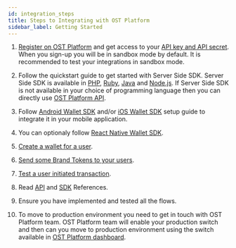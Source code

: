 ```yaml
---
id: integration_steps
title: Steps to Integrating with OST Platform
sidebar_label: Getting Started
---
```



1. [Register on OST Platform](https://platform.ost.com/sign-up) and get access to your [API key and API secret](https://platform.ost.com/testnet/developer). When you sign-up you will be in sandbox mode by default. It is recommended to test your integrations in sandbox mode.

2. Follow the quickstart guide to get started with Server Side SDK. Server Side SDK is available in [PHP](/platform/docs/sdk/server_sdk_setup/php/), [Ruby](/platform/docs/sdk/server_sdk_setup/ruby/), [Java](/platform/docs/sdk/server_sdk_setup/java/) and [Node.js](/platform/docs/sdk/server_sdk_setup/nodejs/). If Server Side SDK is not available in your choice of programming language then you can directly use [OST Platform API](/platform/docs/api).

3. Follow [Android Wallet SDK](/platform/docs/wallet_sdk_setup/android/) and/or [iOS Wallet SDK](/platform/docs/sdk/wallet_sdk_setup/iOS/) setup guide to integrate it in your mobile application. 

4. You can optionaly follow [React Native Wallet SDK](/platform/docs/sdk/wallet_sdk_setup/react-native/). 

5. [Create a wallet for a user](/platform/docs/guides/create_wallet/).

6. [Send some Brand Tokens to your users](/platform/docs/guides/execute_transaction/#executing-company-to-user-transactions).

7. [Test a user initiated transaction](/platform/docs/guides/execute_transaction/#executing-user-intiated-transactions-in-web).

8. Read [API](/platform/docs/api/) and [SDK](/platform/docs/sdk/) References.

9. Ensure you have implemented and tested all the flows.

10. To move to production environment you need to get in touch with OST Platform team. OST Platform team will enable your production switch and then can you move to production environment using the switch available in [OST Platform dashboard](https://platform.ost.com).